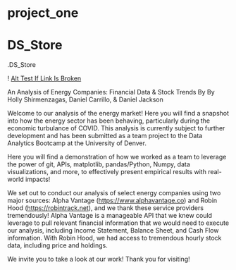 # project_one
# DS_Store
.DS_Store

! [Alt Test If Link Is Broken](https://github.com/dsc55704973/project_one/blob/master/do%20not%20open.jpeg)



An Analysis of Energy Companies: Financial Data & Stock Trends
By By Holly Shirmenzagas, Daniel Carrillo, & Daniel Jackson

Welcome to our analysis of the energy market!  Here you will find a snapshot into how the energy sector has been behaving, particularly during the economic turbulance of COVID.  This analysis is currently subject to further development and has been submitted as a team project to the Data Analytics Bootcamp at the University of Denver.

Here you will find a demonstration of how we worked as a team to leverage the power of git, APIs, matplotlib, pandas/Python, Numpy, data visualizations, and more, to effectively present empirical results with real-world impacts!

We set out to conduct our analysis of select energy companies using two major sources: Alpha Vantage (https://www.alphavantage.co) and Robin Hood (https://robintrack.net), and we thank these service providers tremendously!  Alpha Vantage is a manageable API that we knew could leverage to pull relevant financial information that we would need to execute our analysis, including Income Statement, Balance Sheet, and Cash Flow information.  With Robin Hood, we had access to tremendous hourly stock data, including price and holdings.

We invite you to take a look at our work!  Thank you for visiting!  

